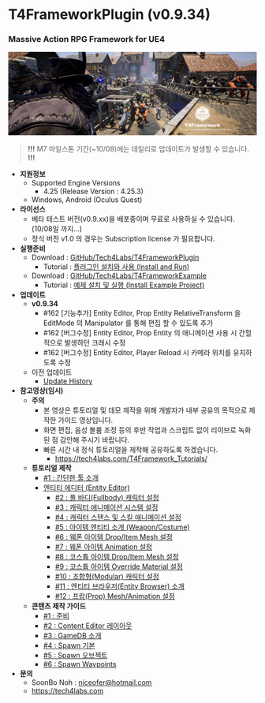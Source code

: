# T4FrameworkPlugin (v0.9.34)
### Massive Action RPG Framework for UE4

![Epic_MegaGrants_Recipient](./T4Framework_Title.png)

> **!!!** M7 마일스톤 기간(~10/08)에는 데일리로 업데이트가 발생할 수 있습니다. **!!!**

- **지원정보**
  - Supported Engine Versions
    - 4.25 (Release Version : 4.25.3)
  - Windows, Android (Oculus Quest)
- **라이선스**
  - 베타 테스트 버전(v0.9.xx)을 배포중이며 무료로 사용하실 수 있습니다. (10/08일 까지...)
  - 정식 버전 v1.0 의 경우는 Subscription license 가 필요합니다.
- **실행준비**
  - Download : [GitHub/Tech4Labs/T4FrameworkPlugin](https://github.com/Tech4Labs/T4FrameworkPlugin)
    - Tutorial : [플러그인 설치와 사용 (Install and Run)](https://tech4labs.com/Tutorials/1_InstallAndRun/)
  - Download : [GitHub/Tech4Labs/T4FrameworkExample](https://github.com/Tech4Labs/T4FrameworkExample)
    - Tutorial : [예제 설치 및 실행 (Install Example Project)](https://tech4labs.com/Tutorials/2_InstallExampleProject/)
- **업데이트**
  - **v0.9.34**
    - #162 [기능추가] Entity Editor, Prop Entity RelativeTransform 을 EditMode 의 Manipulator 를 통해 편집 할 수 있도록 추가
    - #162 [버그수정] Entity Editor, Prop Entity 의 애니메이션 사용 시 간헐적으로 발생하던 크래시 수정
	- #162 [버그수정] Entity Editor, Player Reload 시 카메라 위치를 유지하도록 수정
  - 이전 업데이트
    - [Update History](./UpdateHistory.md)
- **참고영상(임시)**
  - **주의**
    - 본 영상은 튜토리얼 및 데모 제작을 위해 개발자가 내부 공유의 목적으로 제작한 가이드 영상입니다.
    - 화면 편집, 음성 볼륨 조정 등의 후반 작업과 스크립트 없이 리이브로 녹화된 점 감안해 주시기 바랍니다.
	- 빠른 시간 내 정식 튜토리얼을 제작해 공유하도록 하겠습니다.
	  - https://tech4labs.com/T4Framework_Tutorials/
  - **튜토리얼 제작**
    - [#1 : 간단한 툴 소개](https://youtu.be/r29O3YdeV7E)
	- [엔티티 에디터 (Entity Editor)](https://tech4labs.com/T4Framework_Features_EntityEditor/)
      - [#2 : 풀 바디(Fullbody) 캐릭터 설정](https://youtu.be/dGmG2QWp_wo)
      - [#3 : 캐릭터 애니메이션 시스템 설정](https://youtu.be/nS3N1X3Dh1o)
      - [#4 : 캐릭터 스탠스 및 스킬 애니메이션 설정](https://youtu.be/XaPErl6Zypg)
      - [#5 : 아이템 엔티티 소개 (Weapon/Costume)](https://youtu.be/lX8tb-azEQQ)
      - [#6 : 웨폰 아이템 Drop/Item Mesh 설정](https://youtu.be/R1mB9WCzAto)
      - [#7 : 웨폰 아이템 Animation 설정](https://youtu.be/ajs6sW0QK_s)
      - [#8 : 코스튬 아이템 Drop/Item Mesh 설정](https://youtu.be/vZ4OO3M2OTY)
      - [#9 : 코스튬 아이템 Override Material 설정](https://youtu.be/LRRBrXH0b8k)
	  - [#10 : 조합형(Modular) 캐릭터 설정](https://youtu.be/JYd_X66RD2c)
	  - [#11 : 엔티티 브라우저(Entity Browser) 소개](https://youtu.be/-aVTZihDUHo)
	  - [#12 : 프랍(Prop) Mesh/Animation 설정](https://youtu.be/6uU5MU99UpU)
  - **콘텐츠 제작 가이드**
    - [#1 : 준비](https://youtu.be/LFErpgcwbnc)
    - [#2 : Content Editor 레이아웃](https://youtu.be/W3XC4lnz6Og)
    - [#3 : GameDB 소개](https://youtu.be/JzJgi4McRWQ)
    - [#4 : Spawn 기본](https://youtu.be/sonSG9Qsaws)
    - [#5 : Spawn 오브젝트](https://youtu.be/M1OQyaR1Ors)
    - [#6 : Spawn Waypoints](https://youtu.be/cbDLHxQRolI)
- **문의**
  - SoonBo Noh : <niceofer@hotmail.com>
  - <https://tech4labs.com>
